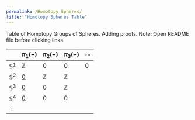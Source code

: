 ```yaml
---
permalink: /Homotopy Spheres/
title: "Homotopy Spheres Table"
---
```



Table of Homotopy Groups of Spheres. Adding proofs.
Note: Open README file before clicking links.


|  | $\pi_1(-)$ | $\pi_2(-)$ | $\pi_3(-)$ | $\cdots$ |
| ---- | ---- | ---- | ---- | ---- |
| $\mathbb{S}^1$ | $\mathbb{Z}$ | 0 | 0 | 0 | 
| $\mathbb{S}^2$ | [0](Lemmas/n_sphere_is_simply_connected.md)  | $\mathbb{Z}$ | $\mathbb{Z}$ |  |
| $\mathbb{S}^3$ | [0](Lemmas/n_sphere_is_simply_connected.md)  | 0 | $\mathbb{Z}$ |  |
| $\mathbb{S}^4$ | [0](Lemmas/n_sphere_is_simply_connected.md)  | 0 | 0 |  |
| $\vdots$  |  |  |  |  |

